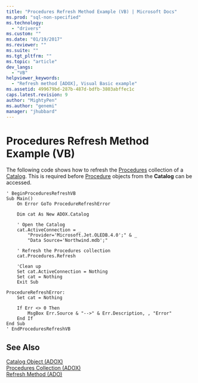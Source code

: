 ```yaml
---
title: "Procedures Refresh Method Example (VB) | Microsoft Docs"
ms.prod: "sql-non-specified"
ms.technology:
  - "drivers"
ms.custom: ""
ms.date: "01/19/2017"
ms.reviewer: ""
ms.suite: ""
ms.tgt_pltfrm: ""
ms.topic: "article"
dev_langs: 
  - "VB"
helpviewer_keywords: 
  - "Refresh method [ADOX], Visual Basic example"
ms.assetid: 499679bd-287b-487d-bdfb-3803abffec1c
caps.latest.revision: 9
author: "MightyPen"
ms.author: "genemi"
manager: "jhubbard"
---
```

# Procedures Refresh Method Example (VB)
The following code shows how to refresh the [Procedures](../../../ado/reference/adox-api/procedures-collection-adox.md) collection of a [Catalog](../../../ado/reference/adox-api/catalog-object-adox.md). This is required before [Procedure](../../../ado/reference/adox-api/procedure-object-adox.md) objects from the **Catalog** can be accessed.  
  
```  
' BeginProceduresRefreshVB  
Sub Main()  
    On Error GoTo ProcedureRefreshError  
  
    Dim cat As New ADOX.Catalog  
  
    ' Open the Catalog  
    cat.ActiveConnection = _  
        "Provider='Microsoft.Jet.OLEDB.4.0';" & _  
        "Data Source='Northwind.mdb';"  
  
    ' Refresh the Procedures collection  
    cat.Procedures.Refresh  
  
    'Clean up  
    Set cat.ActiveConnection = Nothing  
    Set cat = Nothing  
    Exit Sub  
  
ProcedureRefreshError:  
    Set cat = Nothing  
  
    If Err <> 0 Then  
        MsgBox Err.Source & "-->" & Err.Description, , "Error"  
    End If  
End Sub  
' EndProceduresRefreshVB  
```  
  
## See Also  
 [Catalog Object (ADOX)](../../../ado/reference/adox-api/catalog-object-adox.md)   
 [Procedures Collection (ADOX)](../../../ado/reference/adox-api/procedures-collection-adox.md)   
 [Refresh Method (ADO)](../../../ado/reference/ado-api/refresh-method-ado.md)